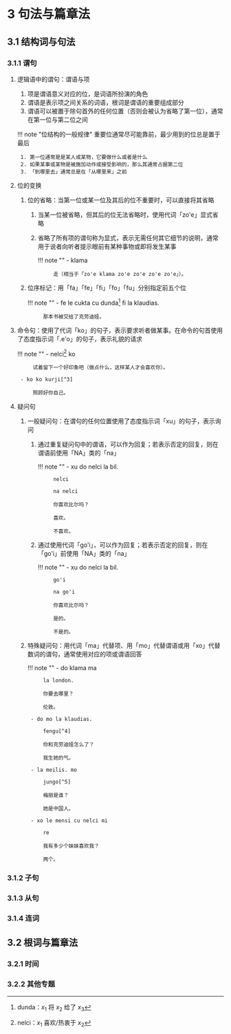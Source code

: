 # 3 句法与篇章法

## 3.1 结构词与句法
### 3.1.1 谓句
1. 逻辑语中的谓句：谓语与项
    1. 项是谓语意义对应的位，是词语所扮演的角色
    2. 谓语是表示项之间关系的词语，根词是谓语的重要组成部分
    3. 谓语可以被置于除句首外的任何位置（否则会被认为省略了第一位），通常在第一位与第二位之间

    !!! note "位结构的一般规律"
        重要位通常尽可能靠前，最少用到的位总是置于最后

        1. 第一位通常是是某人或某物，它要做什么或者是什么
        2. 如果某事或某物是被施加动作或接受影响的，那么其通常占据第二位
        3. 「到哪里去」通常总是在「从哪里来」之前

2. 位的变换
    1. 位的省略：当第一位或某一位及其后的位不重要时，可以直接将其省略
        1. 当某一位被省略，但其后的位无法省略时，使用代词「zo'e」显式省略
        2. 省略了所有项的谓句称为显式，表示无需任何其它细节的说明，通常用于说者向听者提示眼前有某种事物或即将发生某事

            !!! note ""
                - klama

                    走（相当于「zo'e klama zo'e zo'e zo'e zo'e」）。

    2. 位序标记：用「fa」「fe」「fi」「fo」「fu」分别指定前五个位

        !!! note ""
            - fe le cukta cu dunda[^1] fi la klaudias.

                那本书被交给了克劳迪娅。

3. 命令句：使用了代词「ko」的句子，表示要求听者做某事。在命令的句首使用了态度指示词「.e'o」的句子，表示礼貌的请求

    !!! note ""
        - nelci[^2] ko

            试着留下一个好印象吧（做点什么，这样某人才会喜欢你）。

        - ko ko kurji[^3]

            照顾好你自己。 

4. 疑问句
    1. 一般疑问句：在谓句的任何位置使用了态度指示词「xu」的句子，表示询问
        1. 通过重复疑问句中的谓语，可以作为回复；若表示否定的回复，则在谓语前使用「NA」类的「na」

            !!! note ""
                - xu do nelci la bil.

                    nelci

                    na nelci

                    你喜欢比尔吗？

                    喜欢。

                    不喜欢。

        2. 通过使用代词「go'i」，可以作为回复；若表示否定的回复，则在「go'i」前使用「NA」类的「na」

            !!! note ""
                - xu do nelci la bil.

                    go'i

                    na go'i

                    你喜欢比尔吗？

                    是的。

                    不是的。

    2. 特殊疑问句：用代词「ma」代替项、用「mo」代替谓语或用「xo」代替数词的谓句，通常使用对应的项或谓语回答

        !!! note ""
            - do klama ma

                la london.

                你要去哪里？

                伦敦。

            - do mo la klaudias.

                fengu[^4]

                你和克劳迪娅怎么了？

                我生她的气。

            - la meilis. mo

                jungo[^5]

                梅丽是谁？

                她是中国人。

            - xo le mensi cu nelci mi

                re

                我有多少个妹妹喜欢我？

                两个。

### 3.1.2 子句

### 3.1.3 从句

### 3.1.4 连词

## 3.2 根词与篇章法
### 3.2.1 时间

### 3.2.2 其他专题

[^1]: dunda：$x_1$ 将 $x_2$ 给了 $x_3$
[^2]: nelci：$x_1$ 喜欢/热衷于 $x_2$
[^3]: kurji：$x_1$ 照顾 $x_2$
[^4]: fengu：$x_1$ 对 $x_2$ 愤怒，因为 $x_3$
[^5]: jungo：$x_1$ 在 $x_2$ 方面反映了中国国籍/文化/语言
